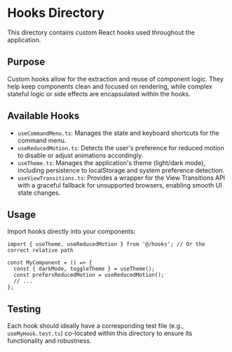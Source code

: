 # Hooks Directory

This directory contains custom React hooks used throughout the application.

## Purpose

Custom hooks allow for the extraction and reuse of component logic. They help keep components clean and focused on rendering, while complex stateful logic or side effects are encapsulated within the hooks.

## Available Hooks

- `useCommandMenu.ts`: Manages the state and keyboard shortcuts for the command menu.
- `useReducedMotion.ts`: Detects the user's preference for reduced motion to disable or adjust animations accordingly.
- `useTheme.ts`: Manages the application's theme (light/dark mode), including persistence to localStorage and system preference detection.
- `useViewTransitions.ts`: Provides a wrapper for the View Transitions API with a graceful fallback for unsupported browsers, enabling smooth UI state changes.

## Usage

Import hooks directly into your components:

```tsx
import { useTheme, useReducedMotion } from '@/hooks'; // Or the correct relative path

const MyComponent = () => {
  const { darkMode, toggleTheme } = useTheme();
  const prefersReducedMotion = useReducedMotion();
  // ...
};
```

## Testing

Each hook should ideally have a corresponding test file (e.g., `useMyHook.test.ts`) co-located within this directory to ensure its functionality and robustness. 